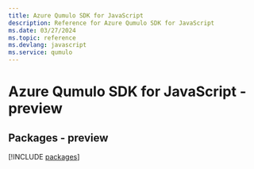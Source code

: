 ```yaml
---
title: Azure Qumulo SDK for JavaScript
description: Reference for Azure Qumulo SDK for JavaScript
ms.date: 03/27/2024
ms.topic: reference
ms.devlang: javascript
ms.service: qumulo
---
```

# Azure Qumulo SDK for JavaScript - preview
## Packages - preview
[!INCLUDE [packages](qumulo-index.md)]